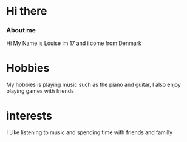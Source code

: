 # Hi there

### About me
Hi My Name is Louise im 17 and i come from Denmark

# Hobbies
My hobbies is playing music such as the piano and guitar, I also enjoy playing games with friends

# interests
I Like listening to music and spending time with friends and familly
